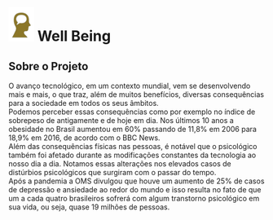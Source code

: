 # <img src="Well-Being/Site/public/assets/images/logoSimples.png" style="width:50px"> Well Being 

## Sobre o Projeto

O avanço tecnológico, em um contexto mundial, vem se desenvolvendo mais e mais, o que traz, além de muitos benefícios, diversas consequências para a sociedade em todos os seus âmbitos.<br>
Podemos perceber essas consequências como por exemplo no índice de sobrepeso de antigamente e de hoje em dia. Nos últimos 10 anos a obesidade no Brasil aumentou em 60% passando de 11,8% em 2006 para 18,9% em 2016, de acordo com o BBC News.<br>
Além das consequências físicas nas pessoas, é notável que o psicológico também foi afetado durante as modificações constantes da tecnologia ao nosso dia a dia. Notamos essas alterações nos elevados casos de distúrbios psicológicos que surgiram com o passar do tempo.<br>
Após a pandemia a OMS divulgou que houve um aumento de 25% de casos de depressão e ansiedade ao redor do mundo e isso resulta no fato de que um a cada quatro brasileiros sofrerá com algum transtorno psicológico em sua vida, ou seja, quase 19 milhões de pessoas.<br>
